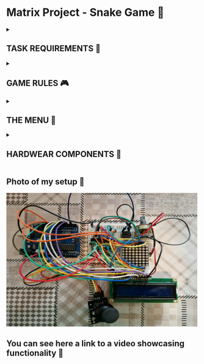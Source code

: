 # Matrix Project - Snake Game 🐍

<details>
  <summary><h2><b>TASK REQUIREMENTS 📁</b></h2></summary>
  <h3>Menu task</h3>
  Create a menu for your game, emphasis on ‘the game. You should scroll on the LCD with the joystick. The menu should include the following functionality:

  **1. Intro Message** - When  powering  up  the  project,  a  greeting  message should be shown for a few moments.
  
  **2. Should contain roughly the following categories:**
  
  **(a)Start game** - Starts the initial level
    
  **(b)Settings**
    
    - LCD  brightness  control. Save it to eeprom;
        
    - Matrix brightness control. Make sure to display something on the matrix when selecting it. Save it to eeprom.
        
   **(c)About** - Should include details about the creator of the game. At least game name, author and github link or user.
    
  **3. While playing the game** - Display all relevant info (lives, levels, score etc.)
  
  **4. Upon game ending** - Display relevant game info: score, time, lives left etc. Must inform player if he/she beat the highscore. This menu should only be closed by the player, pressing a button.

  <h3>Game requirements</h3>
  
    – Minimal components: an LCD, a joystick, a buzzer and the led matrix;
    
    – You must add basic sounds to the game;
    
    – It must be intuitive and fun to play;
    
    – It must make sense in the current setup;
    
    - It can be a classic snake game, basically where the length of the snake increases in time;
    
    – The ”food” should blink, so as to separate it from the rest of the snake.
</details> 

<details>
  <summary><h2><b>GAME RULES 🎮</b></h2></summary>
  <h3>Game info 💬</h3>
  The objective of the snake is to eat the blinking food 🍕. To start the game, the player has to enter the start game submenu, and then press the button. While playing, the score appears on the LCD. For now, the minigame ends when the score is 10.
  
  <h3>Bugs 🐜</h3>
  <ul>
    <li>The snake does not grow when it eats the blinking food.</li>
    <li>When accessing the 'LCD bright' option, it does not work, meaning you cannot adjust the LCD brightness. </li>
    <li>You cannot mute the game sound, even though there is an on/off option in the menu.</li>
    <li>At the end of the game, the score is displayed for 5 seconds, and it cannot be closed by the player pressing the button.</li>
  </ul>
</details> 

<details>
  <summary><h2><b>THE MENU 📒</b></h2></summary>
  
  You can move through the menu using the joystick up and down. To enter an option move the joystick to the right and to exit an option move the joystick to the left. Same for the submenu. While scrolling through the menu, a visual representation of the current item is displayed on the matrix.
  
  <h3>Main meniu 📋</h3>
    <ul>
      <li>Start game</li>
      <li>Settings</li>
      <li>How to play</li>
      <li>About</li>
    </ul> 
    
  <h3>Settings submenu 🔧</h3>
    <ul>
      <li>LCD bright</li>
      <li>Matrix bright</li>
      <li>Sounds</li>
    </ul> 
</details> 

<details>
  <summary><h2><b>HARDWEAR COMPONENTS 🔌</b></h2></summary>
<ol>
  <li>16x2 LCD</li>
  <li>1 8x8 led matrix</li>
  <li>MAX7219 driver</li>
  <li>joystick</li>
  <li>buzzer</li>
  <li>potentiometer (for controlling the LCD contrast)
</ol>  
</details> 

## Photo of my setup 📸

<img src="https://github.com/RuxiC/Matrix_Project_Snake_Game/blob/main/Matrix_Project/matrix_game.jpeg?raw=true" alt="A photo of my setup" width="500" height="350">

## You can see here a link to a video showcasing functionality 🎥
